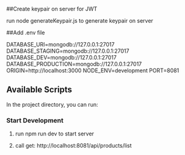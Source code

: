 ##Create keypair on server for JWT

run node generateKeypair.js to generate keypair on server


##Add .env file

DATABASE_URI=mongodb://127.0.0.1:27017
DATABASE_STAGING=mongodb://127.0.0.1:27017
DATABASE_DEV=mongodb://127.0.0.1:27017
DATABASE_PRODUCTION=mongodb://127.0.0.1:27017
ORIGIN=http://localhost:3000
NODE_ENV=development
PORT=8081


## Available Scripts

In the project directory, you can run:

### Start Development

1. run npm run dev to start server

2. call get: http://localhost:8081/api/products/list

 